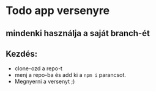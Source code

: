 # Todo app versenyre

## mindenki használja a saját branch-ét

## Kezdés:
- clone-ozd a repo-t
- menj a repo-ba és add ki a `npm i` parancsot.
- Megnyerni a versenyt ;)